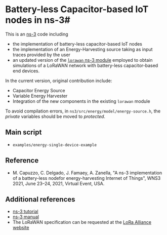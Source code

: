 # Battery-less Capacitor-based IoT nodes in ns-3#


This is an [ns-3](https://www.nsnam.org "ns-3 Website") code including
- the implementation of battery-less capacitor-based IoT nodes
- the implementation of an Energy-Harvesting source taking as input traces provided by the user
- an updated version of the [`lorawan` ns-3 module](https://github.com/signetlabdei/lorawan) employed to obtain simulations of a LoRaWAN network with battery-less capacitor-based end devices.

In the current version, original contribution include:
- Capacitor Energy Source 
- Variable Energy Harvester 
- Integration of the new components in the existing `lorawan` module


To avoid compilation errors, in `ns3/src/energy/model/energy-source.h`, the _private_ variables should be moved to _protected_.



## Main script ##

- `examples/energy-single-device-example`



## Reference ##
- M. Capuzzo, C. Delgado, J. Famaey, A. Zanella, "A ns-3 implementation of a battery-less nodefor energy-harvesting Internet of Things", WNS3 2021, June 23–24, 2021, Virtual Event, USA.



## Additional references ##

- [ns-3 tutorial](https://www.nsnam.org/docs/tutorial/html "ns-3 Tutorial")
- [ns-3 manual](https://www.nsnam.org/docs/manual/html "ns-3 Manual")
- The LoRaWAN specification can be requested at the [LoRa Alliance
  website](http://www.lora-alliance.org)
